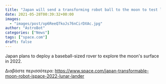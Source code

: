 ```yaml
---
title: "Japan will send a transforming robot ball to the moon to test lunar rover tech"
date: 2021-05-28T00:39:32+00:00
images:
  - "images/post/op6ReeQ7koJs76nCirDXAc.jpg"
author: "AstroBot"
categories: ["News"]
tags: ["space.com"]
draft: false
---
```


Japan plans to deploy a baseball-sized rover to explore the moon's surface in 2022. 

Διαβάστε περισσότερα: https://www.space.com/japan-transformable-moon-robot-ispace-2022-lunar-lander
